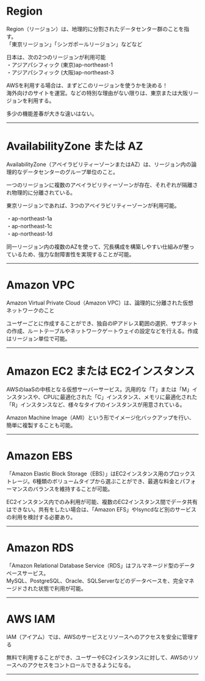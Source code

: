 # Region
Region（リージョン）は、地理的に分割されたデータセンター群のことを指す。   
「東京リージョン」「シンガポールリージョン」などなど

日本は、次の2つのリージョンが利用可能   
・アジアパシフィック (東京)ap-northeast-1   
・アジアパシフィック (大阪)ap-northeast-3

AWSを利用する場合は、まずどこのリージョンを使うかを決める！   
海外向けのサイトを運営。などの特別な理由がない限りは、東京または大阪リージョンを利用する。

多少の機能差春が大きな違いはない。

---
# AvailabilityZone または AZ
AvailabilityZone（アベイラビリティーゾーンまたはAZ）は、リージョン内の論理的なデータセンターのグループ単位のこと。

一つのリージョンに複数のアベイラビリティーゾーンが存在、それぞれが隔離され物理的に分離されている。

東京リージョンであれば、3つのアベイラビリティーゾーンが利用可能。

・ap-northeast-1a   
・ap-northeast-1c   
・ap-northeast-1d   

同一リージョン内の複数のAZを使って、冗長構成を構築しやすい仕組みが整っているため、強力な耐障害性を実現することが可能。

---
# Amazon VPC
Amazon Virtual Private Cloud（Amazon VPC）は、論理的に分離された仮想ネットワークのこと

ユーザーごとに作成することができ、独自のIPアドレス範囲の選択、サブネットの作成、ルートテーブルやネットワークゲートウェイの設定などを行える。作成はリージョン単位で可能。

---
# Amazon EC2 または EC2インスタンス
AWSのIaaSの中核となる仮想サーバーサービス。汎用的な「T」または「M」インスタンスや、CPUに最適化された「C」インスタンス、メモリに最適化された「R」インスタンスなど、様々なタイプのインスタンスが用意されている。

Amazon Machine Image（AMI）という形でイメージ化バックアップを行い、簡単に複製することも可能。

---
# Amazon EBS
「Amazon Elastic Block Storage（EBS）」はEC2インスタンス用のブロックストレージ。6種類のボリュームタイプから選ぶことができ、最適な料金とパフォーマンスのバランスを維持することが可能。

EC2インスタンス内でのみ利用が可能、複数のEC2インスタンス間でデータ共有はできない。共有をしたい場合は、「Amazon EFS」やlsyncdなど別のサービスの利用を検討する必要あり。

---
# Amazon RDS
「Amazon Relational Database Service（RDS」はフルマネージド型のデータベースサービス。   
MySQL、PostgreSQL、Oracle、SQLServerなどのデータベースを、完全マネージドされた状態で利用が可能。

---
# AWS IAM
IAM（アイアム）では、AWSのサービスとリソースへのアクセスを安全に管理する

無料で利用することができ、ユーザーやEC2インスタンスに対して、AWSのリソースへのアクセスをコントロールできるようになる。

---
